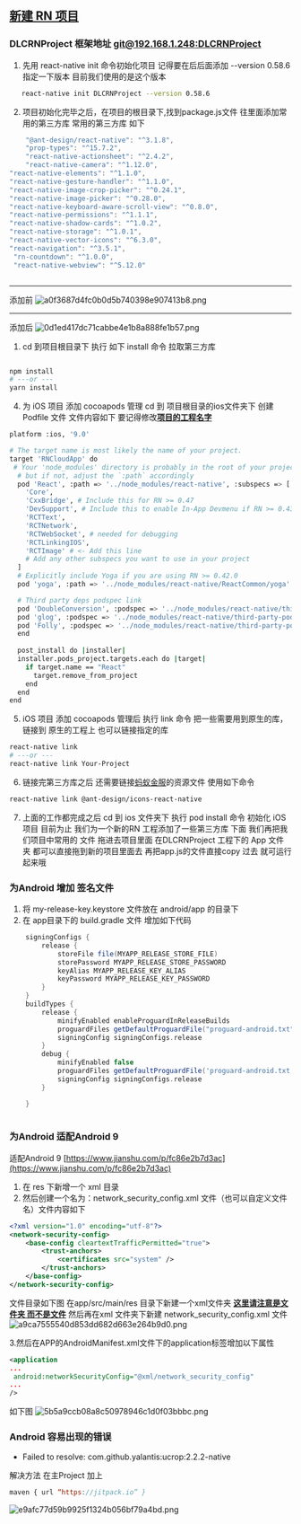 ##    <u>新建 RN 项目</u>

### DLCRNProject 框架地址 [git@192.168.1.248:DLCRNProject](git@192.168.1.248:DLCRNProject)

1. 先用 react-native init 命令初始化项目 记得要在后后面添加 --version 0.58.6 指定一下版本 目前我们使用的是这个版本

```sh
   react-native init DLCRNProject --version 0.58.6
```

2. 项目初始化完毕之后，在项目的根目录下,找到package.js文件 往里面添加常用的第三方库 常用的第三方库 如下

```js
    "@ant-design/react-native": "^3.1.8",
    "prop-types": "^15.7.2",
    "react-native-actionsheet": "^2.4.2",
    "react-native-camera": "^1.12.0",
"react-native-elements": "^1.1.0",
"react-native-gesture-handler": "^1.1.0",
"react-native-image-crop-picker": "^0.24.1",
"react-native-image-picker": "^0.28.0",
"react-native-keyboard-aware-scroll-view": "^0.8.0",
"react-native-permissions": "^1.1.1",
"react-native-shadow-cards": "^1.0.2",
"react-native-storage": "^1.0.1",
"react-native-vector-icons": "^6.3.0",
"react-navigation": "^3.5.1",
 "rn-countdown": "^1.0.0",
 "react-native-webview": "^5.12.0"



```
---

 添加前
![a0f3687d4fc0b0d5b740398e907413b8.png](https://ae01.alicdn.com/kf/HTB1YdM9aG61gK0jSZFl760DKFXaN.png)

---

 添加后
![0d1ed417dc71cabbe4e1b8a888fe1b57.png](https://ae01.alicdn.com/kf/HTB1Jrg8aRv0gK0jSZKb762K2FXa3.png)

1.  cd 到项目根目录下 执行 如下  install 命令 拉取第三方库

```sh

npm install 
# ---or ---
yarn install

```

4. 为 iOS 项目 添加 cocoapods 管理  cd 到 项目根目录的ios文件夹下 创建 Podfile 文件 文件内容如下 要记得修改<u>**项目的工程名字**</u>
```sh
platform :ios, '9.0'

# The target name is most likely the name of your project.
target 'RNCloudApp' do
 # Your 'node_modules' directory is probably in the root of your project,
  # but if not, adjust the `:path` accordingly
  pod 'React', :path => '../node_modules/react-native', :subspecs => [
    'Core',
    'CxxBridge', # Include this for RN >= 0.47
    'DevSupport', # Include this to enable In-App Devmenu if RN >= 0.43
    'RCTText',
    'RCTNetwork',
    'RCTWebSocket', # needed for debugging
    'RCTLinkingIOS',
    'RCTImage' # <- Add this line
    # Add any other subspecs you want to use in your project
  ]
  # Explicitly include Yoga if you are using RN >= 0.42.0
  pod 'yoga', :path => '../node_modules/react-native/ReactCommon/yoga'

  # Third party deps podspec link
  pod 'DoubleConversion', :podspec => '../node_modules/react-native/third-party-podspecs/DoubleConversion.podspec'
  pod 'glog', :podspec => '../node_modules/react-native/third-party-podspecs/glog.podspec'
  pod 'Folly', :podspec => '../node_modules/react-native/third-party-podspecs/Folly.podspec'
  end
  
  post_install do |installer|
  installer.pods_project.targets.each do |target|
    if target.name == "React"
      target.remove_from_project
    end
  end
end

```


5. iOS 项目 添加 cocoapods 管理后 执行 link 命令 把一些需要用到原生的库，链接到 原生的工程上 也可以链接指定的库 


```sh
react-native link 
# ---or ---
react-native link Your-Project
```
6. 链接完第三方库之后 还需要链接[蚂蚁金服](https://mobile.ant.design/index-cn)的资源文件 使用如下命令

```sh
react-native link @ant-design/icons-react-native
```

7. 上面的工作都完成之后  cd 到 ios 文件夹下 执行 pod install 命令 初始化 iOS 项目  目前为止 我们为一个新的RN 工程添加了一些第三方库 下面 我们再把我们项目中常用的 文件 拖进去项目里面 在DLCRNProject 工程下的 App 文件夹 都可以直接拖到新的项目里面去  再把app.js的文件直接copy 过去 就可运行起来哦

### 为Android 增加 签名文件 

1. 将 my-release-key.keystore 文件放在 android/app 的目录下
2. 在 app目录下的 build.gradle 文件  增加如下代码 

```groovy
    signingConfigs {
        release {
            storeFile file(MYAPP_RELEASE_STORE_FILE)
            storePassword MYAPP_RELEASE_STORE_PASSWORD
            keyAlias MYAPP_RELEASE_KEY_ALIAS
            keyPassword MYAPP_RELEASE_KEY_PASSWORD
        }
    }
    buildTypes {
        release {
            minifyEnabled enableProguardInReleaseBuilds
            proguardFiles getDefaultProguardFile("proguard-android.txt"), "proguard-rules.pro"
            signingConfig signingConfigs.release
        }
        debug {
            minifyEnabled false
            proguardFiles getDefaultProguardFile('proguard-android.txt'), 'proguard-rules.pro'
            signingConfig signingConfigs.release
        }

    }
    
```

### 为Android 适配Android 9

适配Android 9 [https://www.jianshu.com/p/fc86e2b7d3ac](https://www.jianshu.com/p/fc86e2b7d3ac)

1. 在 res 下新增一个 xml 目录
2. 然后创建一个名为：network_security_config.xml 文件（也可以自定义文件名）文件内容如下
```xml
<?xml version="1.0" encoding="utf-8"?>
<network-security-config>
    <base-config cleartextTrafficPermitted="true">
        <trust-anchors>
            <certificates src="system" />
        </trust-anchors>
    </base-config>
</network-security-config>
```
文件目录如下图 在app/src/main/res 目录下新建一个xml文件夹 <u>**这里请注意是文件夹 而不是文件**</u> 然后再在xml 文件夹下新建 network_security_config.xml 文件
![a9ca7555540d853dd682d663e264b9d0.png](https://ae01.alicdn.com/kf/HTB1LcE8aRv0gK0jSZKb762K2FXaI.png)

3.然后在APP的AndroidManifest.xml文件下的application标签增加以下属性

```xml
<application
...
 android:networkSecurityConfig="@xml/network_security_config"
...
/>
```
如下图
![5b5a9ccb08a8c50978946c1d0f03bbbc.png](https://ae01.alicdn.com/kf/HTB1ZBE6aUY1gK0jSZFM761WcVXad.png)







### Android 容易出现的错误

* Failed to resolve: com.github.yalantis:ucrop:2.2.2-native

解决方法 在主Project 加上


```js
maven { url “https://jitpack.io” }
```

![e9afc77d59b9925f1324b056bf79a4bd.png](https://ae01.alicdn.com/kf/HTB1ycI7aKT2gK0jSZFv760nFXXa6.png)



